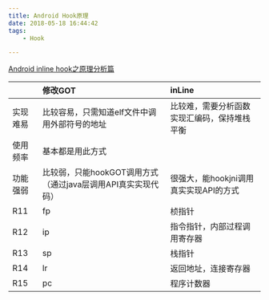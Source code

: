 ```yaml
---
title: Android Hook原理
date: 2018-05-18 16:44:42
tags: 
	- Hook

---
```


[Android inline hook之原理分析篇 ](http://www.sanwho.com/248.html)

||	修改GOT|	inLine|
|:---|:---|:---|
|实现难易|比较容易，只需知道elf文件中调用外部符号的地址|比较难，需要分析函数实现汇编码，保持堆栈平衡|
|使用频率|基本都是用此方式||
|功能强弱|比较弱，只能hookGOT调用方式（通过java层调用API真实实现代码）|很强大，能hookjni调用真实实现API的方式|
|R11|fp|桢指针|
|R12|ip|指令指针，内部过程调用寄存器|
|R13|sp|栈指针|
|R14|lr|返回地址，连接寄存器|
|R15|pc|程序计数器|

